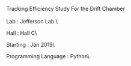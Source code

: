Tracking Efficiency Study For the Drift Chamber \
\
Lab                  : Jefferson Lab \

Hall                 : Hall C\

Starting             : Jan 2019\

Programming Language : Python\